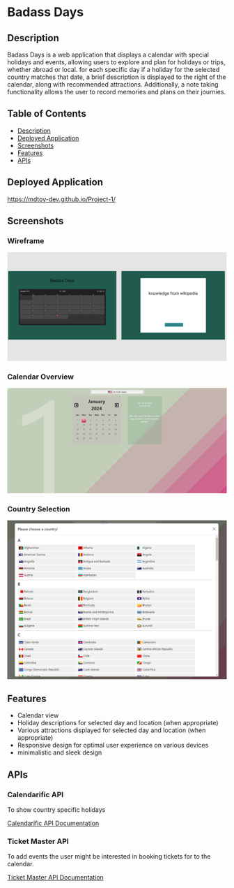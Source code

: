 # Badass Days

## Description

Badass Days is a web application that displays a calendar with special holidays and events, allowing users to explore and plan for holidays or trips, whether abroad or local. for each specific day if a holiday for the selected country matches that date, a brief description is displayed to the right of the calendar, along with recommended attractions. Additionally, a note taking functionality allows the user to record memories and plans on their journies.

## Table of Contents

- [Description](#description)
- [Deployed Application](#deployed-application)
- [Screenshots](#screenshots)
- [Features](#features)
- [APIs](#apis)

## Deployed Application

https://mdtoy-dev.github.io/Project-1/

## Screenshots

### Wireframe

![wireframe](./assets/images/wireframe.png)

### Calendar Overview

![calendar overview](./assets/images/calendar-overview.png)

### Country Selection

![country selection](./assets/images/country-selection.png)

## Features

- Calendar view
- Holiday descriptions for selected day and location (when appropriate)
- Various attractions displayed for selected day and location (when appropriate)
- Responsive design for optimal user experience on various devices
- minimalistic and sleek design

## APIs

### Calendarific API

To show country specific holidays

[Calendarific API Documentation](https://calendarific.com/api-documentation)

### Ticket Master API

To add events the user might be interested in booking tickets for to the calendar.

[Ticket Master API Documentation](https://developer.ticketmaster.com/products-and-docs/apis/discovery-api/v2/)
